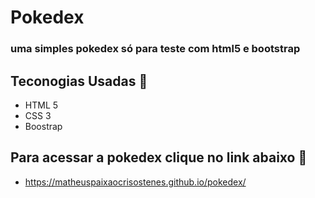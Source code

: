 # Pokedex
### uma simples pokedex só para teste com html5 e bootstrap 

## Teconogias Usadas :book:
- HTML 5
- CSS 3
- Boostrap

## Para acessar a pokedex clique no link abaixo :bug:
- https://matheuspaixaocrisostenes.github.io/pokedex/
